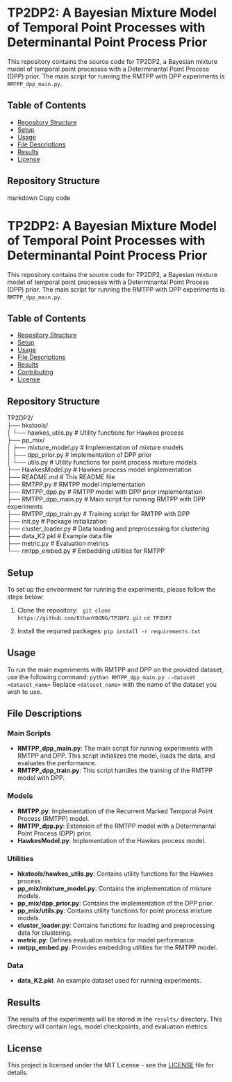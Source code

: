 # TP2DP2: A Bayesian Mixture Model of Temporal Point Processes with Determinantal Point Process Prior

This repository contains the source code for TP2DP2, a Bayesian mixture model of temporal point processes with a Determinantal Point Process (DPP) prior. The main script for running the RMTPP with DPP experiments is `RMTPP_dpp_main.py`.

## Table of Contents

- [Repository Structure](#repository-structure)
- [Setup](#setup)
- [Usage](#usage)
- [File Descriptions](#file-descriptions)
- [Results](#results)
- [License](#license)

## Repository Structure



markdown
Copy code
# TP2DP2: A Bayesian Mixture Model of Temporal Point Processes with Determinantal Point Process Prior

This repository contains the source code for TP2DP2, a Bayesian mixture model of temporal point processes with a Determinantal Point Process (DPP) prior. The main script for running the RMTPP with DPP experiments is `RMTPP_dpp_main.py`.

## Table of Contents

- [Repository Structure](#repository-structure)
- [Setup](#setup)
- [Usage](#usage)
- [File Descriptions](#file-descriptions)
- [Results](#results)
- [Contributing](#contributing)
- [License](#license)

## Repository Structure

TP2DP2/<br>
├── hkstools/<br>
│ └── hawkes_utils.py # Utility functions for Hawkes process<br>
├── pp_mix/<br>
│ ├── mixture_model.py # Implementation of mixture models<br>
│ ├── dpp_prior.py # Implementation of DPP prior<br>
│ └── utils.py # Utility functions for point process mixture models<br>
├── HawkesModel.py # Hawkes process model implementation<br>
├── README.md # This README file<br>
├── RMTPP.py # RMTPP model implementation<br>
├── RMTPP_dpp.py # RMTPP model with DPP prior implementation<br>
├── RMTPP_dpp_main.py # Main script for running RMTPP with DPP experiments<br>
├── RMTPP_dpp_train.py # Training script for RMTPP with DPP<br>
├── init.py # Package initialization<br>
├── cluster_loader.py # Data loading and preprocessing for clustering<br>
├── data_K2.pkl # Example data file<br>
├── metric.py # Evaluation metrics<br>
└── rmtpp_embed.py # Embedding utilities for RMTPP

## Setup

To set up the environment for running the experiments, please follow the steps below:

1. Clone the repository:
    `
    git clone https://github.com/EthanYDONG/TP2DP2.git`
    `cd TP2DP2`

2. Install the required packages:
  `
    pip install -r requirements.txt
  `

## Usage

To run the main experiments with RMTPP and DPP on the provided dataset, use the following command:
`
python RMTPP_dpp_main.py --dataset <dataset_name>
`
Replace `<dataset_name>` with the name of the dataset you wish to use.

## File Descriptions

### Main Scripts

- **RMTPP_dpp_main.py**: The main script for running experiments with RMTPP and DPP. This script initializes the model, loads the data, and evaluates the performance.
- **RMTPP_dpp_train.py**: This script handles the training of the RMTPP model with DPP.

### Models

- **RMTPP.py**: Implementation of the Recurrent Marked Temporal Point Process (RMTPP) model.
- **RMTPP_dpp.py**: Extension of the RMTPP model with a Determinantal Point Process (DPP) prior.
- **HawkesModel.py**: Implementation of the Hawkes process model.

### Utilities

- **hkstools/hawkes_utils.py**: Contains utility functions for the Hawkes process.
- **pp_mix/mixture_model.py**: Contains the implementation of mixture models.
- **pp_mix/dpp_prior.py**: Contains the implementation of the DPP prior.
- **pp_mix/utils.py**: Contains utility functions for point process mixture models.
- **cluster_loader.py**: Contains functions for loading and preprocessing data for clustering.
- **metric.py**: Defines evaluation metrics for model performance.
- **rmtpp_embed.py**: Provides embedding utilities for the RMTPP model.

### Data

- **data_K2.pkl**: An example dataset used for running experiments.

## Results

The results of the experiments will be stored in the `results/` directory. This directory will contain logs, model checkpoints, and evaluation metrics.

## License

This project is licensed under the MIT License - see the [LICENSE](LICENSE) file for details.
